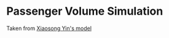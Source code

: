 # Passenger Volume Simulation

Taken from [Xiaosong Yin's model](http://modelingcommons.org/browse/one_model/4388#model_tabs_browse_info)

